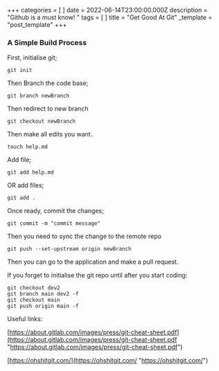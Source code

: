 +++
categories = [ ]
date = 2022-06-14T23:00:00.000Z
description = "Github is a must know! "
tags = [ ]
title = "Get Good At Git"
_template = "post_template"
+++

### A Simple Build Process

First, initialise git;

    git init

Then Branch the code base;

    git branch newBranch 

Then redirect to new branch

    git checkout newBranch 

Then make all edits you want.

    touch help.md

Add file;

    git add help.md 

OR add files;

    git add . 

Once ready, commit the changes;

    git commit -m "commit message"

Then you need to sync the change to the remote repo

    git push --set-upstream origin newBranch

Then you can go to the application and make a pull request.

If you forget to initialise the git repo until after you start coding:
        
    git checkout dev2   
    git branch main dev2 -f    
    git checkout main  
    git push origin main -f

Useful links:

[https://about.gitlab.com/images/press/git-cheat-sheet.pdf](https://about.gitlab.com/images/press/git-cheat-sheet.pdf "https://about.gitlab.com/images/press/git-cheat-sheet.pdf")

[https://ohshitgit.com/](https://ohshitgit.com/ "https://ohshitgit.com/")
